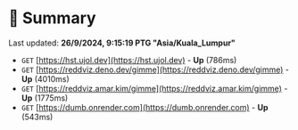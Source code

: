 # 📖 Summary
Last updated: **26/9/2024, 9:15:19 PTG "Asia/Kuala_Lumpur"**

- `GET` [https://hst.ujol.dev](https://hst.ujol.dev) - **Up** (786ms)
- `GET` [https://reddviz.deno.dev/gimme](https://reddviz.deno.dev/gimme) - **Up** (4010ms)
- `GET` [https://reddviz.amar.kim/gimme](https://reddviz.amar.kim/gimme) - **Up** (1775ms)
- `GET` [https://dumb.onrender.com](https://dumb.onrender.com) - **Up** (543ms)
